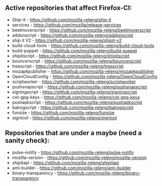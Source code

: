 ## Active repositories that affect Firefox-CI:
* Ship-it - https://github.com/mozilla-releng/ship-it
* services - https://github.com/mozilla/release-services
* beetmoverscript - https://github.com/mozilla-releng/beetmoverscript
* addonscript - https://github.com/mozilla-releng/addonscript
* ship it V2 - https://github.com/mozilla-releng/shipit-v2
* build-cloud-tools - https://github.com/mozilla-releng/build-cloud-tools
* build-puppet - https://github.com/mozilla-releng/build-puppet
* shipitscript - https://github.com/mozilla-releng/shipitscript
* bouncerscript - https://github.com/mozilla-releng/bouncerscript
* treescript - https://github.com/mozilla-releng/treescript
* mozapkpublisher - https://github.com/mozilla-releng/mozapkpublisher
* OpenCloudConfig - https://github.com/mozilla-releng/OpenCloudConfig
* scriptworker - https://github.com/mozilla-releng/scriptworker
* pushsnapscript - https://github.com/mozilla-releng/pushsnapscript
* signingscript - https://github.com/mozilla-releng/signingscript
* cot-gpg-keys - https://github.com/mozilla-releng/cot-gpg-keys
* pushapkscript - https://github.com/mozilla-releng/pushapkscript
* balrogscript - https://github.com/mozilla-releng/balrogscript
* funsize - https://github.com/mozilla-releng/funsize
* signtool - https://github.com/mozilla-releng/signtool

## Repositories that are under a maybe (need a sanity check):
* pulse-notify - https://github.com/mozilla-releng/pulse-notify
* mozilla-version - https://github.com/mozilla-releng/mozilla-version
* shipitapi - https://github.com/mozilla-releng/shipitapi
* ami-builder - https://github.com/mozilla-releng/ami-builder
* binary-transparency - https://github.com/mozilla-releng/binary-transparency
